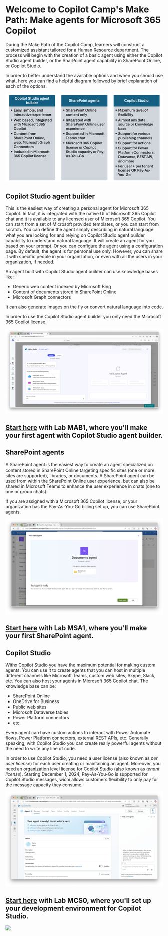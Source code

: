 
# Welcome to Copilot Camp's Make Path: Make agents for Microsoft 365 Copilot

During the Make Path of the Copilot Camp, learners will construct a customized assistant tailored for a Human Resource department. The process will begin with the creation of a basic agent using either the Copilot Studio agent builder, or the SharPoint agent capability in SharePoint Online, or Copilot Studio.

In order to better understand the available options and when you should use what, here you can find a helpful diagram followed by brief explanation of each of the options.

![A diagram explaining when to use what in regards of Copilot Studio agent builder, or SharPoint agents in SharePoint Online, or Microsoft Copilot Studio. ](../../assets/images/make-global-intro/make-options-diagram.png)

## Copilot Studio agent builder

This is the easiest way of creating a personal agent for Microsoft 365 Copilot. In fact, it is integrated with the native UI of Microsoft 365 Copilot chat and it is available to any licensed user of Microsoft 365 Copilot. You can start from a set of Microsoft provided templates, or you can start from scratch. You can define the agent simply describing in natural language what you are looking for and relying on Copilot Studio agent builder capability to understand natural language. It will create an agent for you based on your prompt. Or you can configure the agent using a configuration page. By default, the agent is for personal use only. However, you can share it with specific people in your organization, or even with all the users in your organization, if needed.

An agent built with Copilot Studio agent builder can use knowledge bases like:

- Generic web content indexed by Microsoft Bing
- Content of documents stored in SharePoint Online
- Microsoft Graph connectors

It can also generate images on the fly or convert natural language into code.

In order to use the Copilot Studio agent builder you only need the Microsoft 365 Copilot license.

![The Copilot Studio agent builder user interface with a dialog asking the user to choose an agent template or to describe with natural language the purpose of the agent to create.](../../assets/images/make-global-intro/copilot-agent-builder-01.png)

## <a href="./agent-builder/01-first-agent">Start here</a> with Lab MAB1, where you'll make your first agent with Copilot Studio agent builder.

## SharePoint agents

A SharePoint agent is the easiest way to create an agent specialized on content stored in SharePoint Online targeting specific sites (one or more sites are supported), libraries, or documents. A SharePoint agent can be used from within the SharePoint Online user experience, but can also be shared in Microsoft Teams to enhance the user experience in chats (one to one or group chats).

If you are assigned with a Microsoft 365 Copilot license, or your organization has the Pay-As-You-Go billing set up, you can use SharePoint agents.

![The welcome screen when creating a new SharePoint agent in a document library. There is a dialog with the basic information about the new SharePoint agent that is going to be created.](../../assets/images/make-global-intro/sharepoint-agent-01.png)

## <a href="./sharepoint-agents/01-first-agent">Start here</a> with Lab MSA1, where you'll make your first SharePoint agent.

## Copilot Studio

Withx Copilot Studio you have the maximum potential for making custom agents. You can use it to create agents that you can host in multiple different channels like Microsoft Teams, custom web sites, Skype, Slack, etc. You can also host your agents in Microsoft 365 Copilot chat.
The knowledge base can be:

- SharePoint Online
- OneDrive for Business
- Public web sites
- Microsoft Dataverse tables
- Power Platform connectors
- etc.

Every agent can have custom actions to interact with Power Automate flows, Power Platform connectors, external REST APIs, etc.
Generally speaking, with Copilot Studio you can create really powerful agents without the need to write any line of code.

In order to use Copilot Studio, you need a user license (also known as _per user license_) for each user creating or maintaining an agent. Moreover, you need an organization level license for Copilot Studio (also known as _tenant license_). Starting December 1, 2024, Pay-As-You-Go is supported for Copilot Studio messages, wichi allows customers flexibility to only pay for the message capacity they consume.

![The UI of Microsoft Copilot Studio when creating a new agent. It prompts the user for a name, logo, description, instructions in natural language, etc.](../../assets/images/make-global-intro/copilot-studio-01.png)

## <a href="./copilot-studio/00-prerequisites">Start here</a> with Lab MCS0, where you'll set up your development environment for Copilot Studio.

<img src="https://pnptelemetry.azurewebsites.net/copilot-camp/make/index" />